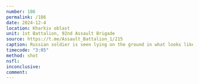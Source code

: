 ```yaml
---
number: 186
permalink: /186
date: 2024-12-4
location: Kharkiv oblast
unit: 1st Battalion, 92nd Assault Brigade
source: https://t.me/Assault_Battalion_1/215
caption: Russian soldier is seen lying on the ground in what looks like typical post-suicide position with his AK pointing at his mouth
timecode: "3:05"
method: shot
nsfl: 
inconclusive: 
comment: 
---
```

<script async src="https://telegram.org/js/telegram-widget.js?22" data-telegram-post="Assault_Battalion_1/215" data-width="100%" data-userpic="false"></script>